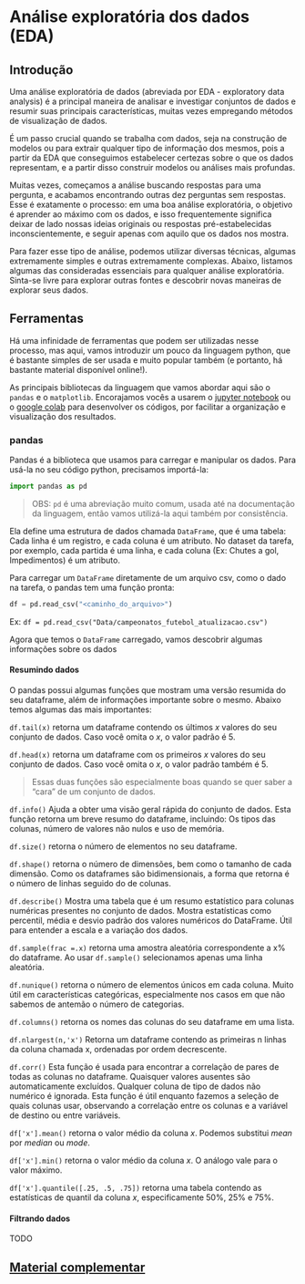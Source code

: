 # Análise exploratória dos dados (EDA)

## Introdução
Uma análise exploratória de dados (abreviada por EDA - exploratory data analysis) é a principal maneira de  analisar e investigar conjuntos de dados e resumir suas principais características, muitas vezes empregando métodos de visualização de dados.

É um passo crucial quando se trabalha com dados, seja na construção de modelos ou para extrair qualquer tipo de informação dos mesmos, pois a partir da EDA que conseguimos estabelecer certezas sobre o que os dados representam, e a partir disso construir modelos ou análises mais profundas.

Muitas vezes, começamos a análise buscando respostas para uma pergunta, e acabamos encontrando outras dez perguntas sem respostas. Esse é exatamente o processo: em uma boa análise exploratória, o objetivo é aprender ao máximo com os dados, e isso frequentemente significa deixar de lado nossas ideias originais ou respostas pré-estabelecidas inconscientemente, e seguir apenas com aquilo que os dados nos mostra. 

Para fazer esse tipo de análise, podemos utilizar diversas técnicas, algumas extremamente simples e outras extremamente complexas. Abaixo, listamos algumas das consideradas essenciais para qualquer análise exploratória. Sinta-se livre para explorar outras fontes e descobrir novas maneiras de explorar seus dados.

## Ferramentas
Há uma infinidade de ferramentas que podem ser utilizadas nesse processo, mas aqui, vamos introduzir um pouco da linguagem python, que é bastante simples de ser usada e muito popular também (e portanto, há bastante material disponível online!).

As principais bibliotecas da linguagem que vamos abordar aqui são o `pandas` e o `matplotlib`. Encorajamos vocês a usarem o [jupyter notebook](https://jupyter.org/) ou o [google colab](https://colab.google.com/) para desenvolver os códigos, por facilitar a organização e visualização dos resultados.

### pandas

Pandas é a biblioteca que usamos para carregar e manipular os dados. Para usá-la no seu código python, precisamos importá-la:
```python
import pandas as pd
```
> OBS: `pd` é uma abreviação muito comum, usada até na documentação da linguagem, então vamos utilizá-la aqui também por consistência.

Ela define uma estrutura de dados chamada `DataFrame`, que é uma tabela: Cada linha é um registro, e cada coluna é um atributo. No dataset da tarefa, por exemplo, cada partida é uma linha, e cada coluna (Ex: Chutes a gol, Impedimentos) é um atributo.

Para carregar um `DataFrame` diretamente de um arquivo csv, como o dado na tarefa, o pandas tem uma função pronta:
```python
df = pd.read_csv("<caminho_do_arquivo>")
```

Ex: `df = pd.read_csv("Data/campeonatos_futebol_atualizacao.csv")`

Agora que temos o `DataFrame` carregado, vamos descobrir algumas informações sobre os dados

#### Resumindo dados

O pandas possui algumas funções que mostram uma versão resumida do seu dataframe, além de informações importante sobre o mesmo. Abaixo temos algumas das mais importantes:

`df.tail(x)` retorna um dataframe contendo os últimos *x* valores do seu conjunto de dados. Caso você omita o *x*, o valor padrão é 5.

`df.head(x)` retorna um dataframe com os primeiros *x* valores do seu conjunto de dados. Caso você omita o *x*, o valor padrão também é 5.

> Essas duas funções são especialmente boas quando se quer saber a “cara” de um conjunto de dados. 

`df.info()` Ajuda a obter uma visão geral rápida do conjunto de dados. Esta função retorna um breve resumo do dataframe, incluindo: Os tipos das colunas, número de valores não nulos e uso de memória.

`df.size()` retorna o número de elementos no seu dataframe.

`df.shape()` retorna o número de dimensões, bem como o tamanho de cada dimensão. Como os dataframes são bidimensionais, a forma que retorna é o número de linhas seguido do de colunas.

`df.describe()` Mostra uma tabela que é um resumo estatístico para colunas numéricas presentes no conjunto de dados. Mostra estatísticas como percentil, média e desvio padrão dos valores numéricos do DataFrame. Útil para entender a escala e a variação dos dados.

`df.sample(frac =.x)`  retorna uma amostra aleatória correspondente a  x% do dataframe. Ao usar `df.sample()` selecionamos apenas uma linha aleatória.

`df.nunique()` retorna o número de elementos únicos em cada coluna. Muito útil em características categóricas, especialmente nos casos em que não sabemos de antemão o número de categorias.

`df.columns()` retorna os nomes das colunas do seu dataframe em uma lista.

`df.nlargest(n,'x')`  Retorna um dataframe contendo as primeiras n linhas  da coluna chamada x, ordenadas por ordem decrescente.

`df.corr()`  Esta função é usada para encontrar a correlação de pares de todas as colunas no dataframe. Quaisquer valores ausentes são automaticamente excluídos. Qualquer coluna de tipo de dados não numérico é ignorada. Esta função é útil enquanto fazemos a seleção de quais colunas usar, observando a correlação entre os colunas e a variável de destino ou entre variáveis.

`df['x'].mean()` retorna o valor médio da coluna *x*. Podemos substitui *mean* por *median* ou *mode*.

`df['x'].min()` retorna o valor médio da coluna *x*. O análogo vale para o valor máximo.

`df['x'].quantile([.25, .5, .75])` retorna uma tabela contendo as estatísticas de quantil da coluna *x*, especificamente 50%, 25% e 75%.

#### Filtrando dados
TODO

## [Material complementar](http://ibm.com/think/topics/exploratory-data-analysis)